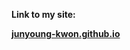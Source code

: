 <p><b>Link to my site: <b/></p>

<a href="https://junyoung-kwon.github.io/" target="_blank">junyoung-kwon.github.io</a>
